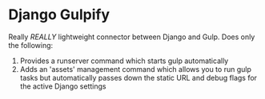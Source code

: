 # Django Gulpify

Really *REALLY* lightweight connector between Django and Gulp. Does only the following:

1. Provides a runserver command which starts gulp automatically
2. Adds an 'assets' management command which allows you to run gulp tasks but automatically passes down the static URL and debug flags for the active Django settings

